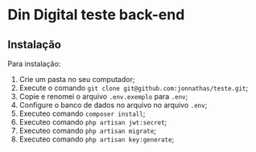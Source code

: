 # Din Digital teste back-end

## Instalação

Para instalação:

1. Crie um pasta no seu computador;
2. Execute o comando ```git clone git@github.com:jonnathas/teste.git```;
3. Copie e renomei o arquivo ```.env.exemplo``` para ```.env```;
4. Configure o banco de dados no arquivo no arquivo ```.env```;
5. Executeo comando ```composer install```;
6. Executeo comando ```php artisan jwt:secret```;
7. Executeo comando ```php artisan migrate```;
8. Executeo comando ```php artisan key:generate```;
